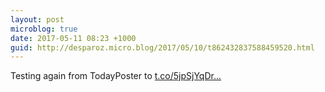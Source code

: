 ```yaml
---
layout: post
microblog: true
date: 2017-05-11 08:23 +1000
guid: http://desparoz.micro.blog/2017/05/10/t862432837588459520.html
---
```

Testing again from TodayPoster to [t.co/5jpSjYqDr...](https://t.co/5jpSjYqDrH)
